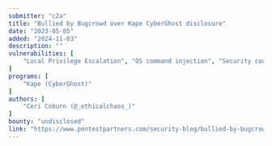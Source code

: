 ```yaml
---
submitter: "c2a"
title: "Bullied by Bugcrowd over Kape CyberGhost disclosure"
date: "2023-05-05"
added: "2024-11-03"
description: ""
vulnerabilities: [
    "Local Privilege Escalation", "OS command injection", "Security code review"
]
programs: [
    "Kape (CyberGhost)"
]
authors: [
    "Ceri Coburn (@_ethicalchaos_)"
]
bounty: "undisclosed"
link: "https://www.pentestpartners.com/security-blog/bullied-by-bugcrowd-over-kape-cyberghost-disclosure/"
---
```




